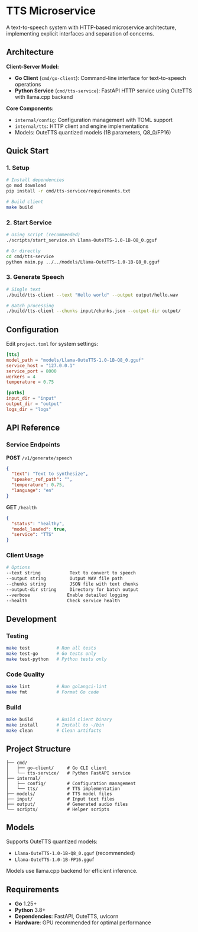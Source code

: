 # TTS Microservice

A text-to-speech system with HTTP-based microservice architecture, implementing explicit interfaces and separation of concerns.

## Architecture

**Client-Server Model:**
- **Go Client** (`cmd/go-client`): Command-line interface for text-to-speech operations
- **Python Service** (`cmd/tts-service`): FastAPI HTTP service using OuteTTS with llama.cpp backend

**Core Components:**
- `internal/config`: Configuration management with TOML support
- `internal/tts`: HTTP client and engine implementations
- Models: OuteTTS quantized models (1B parameters, Q8_0/FP16)

## Quick Start

### 1. Setup
```bash
# Install dependencies
go mod download
pip install -r cmd/tts-service/requirements.txt

# Build client
make build
```

### 2. Start Service
```bash
# Using script (recommended)
./scripts/start_service.sh Llama-OuteTTS-1.0-1B-Q8_0.gguf

# Or directly
cd cmd/tts-service
python main.py ../../models/Llama-OuteTTS-1.0-1B-Q8_0.gguf
```

### 3. Generate Speech
```bash
# Single text
./build/tts-client --text "Hello world" --output output/hello.wav

# Batch processing
./build/tts-client --chunks input/chunks.json --output-dir output/
```

## Configuration

Edit `project.toml` for system settings:

```toml
[tts]
model_path = "models/Llama-OuteTTS-1.0-1B-Q8_0.gguf"
service_host = "127.0.0.1"
service_port = 8000
workers = 4
temperature = 0.75

[paths]
input_dir = "input"
output_dir = "output"
logs_dir = "logs"
```

## API Reference

### Service Endpoints

**POST** `/v1/generate/speech`
```json
{
  "text": "Text to synthesize",
  "speaker_ref_path": "",
  "temperature": 0.75,
  "language": "en"
}
```

**GET** `/health`
```json
{
  "status": "healthy",
  "model_loaded": true,
  "service": "TTS"
}
```

### Client Usage

```bash
# Options
--text string           Text to convert to speech
--output string         Output WAV file path
--chunks string         JSON file with text chunks
--output-dir string     Directory for batch output
--verbose              Enable detailed logging
--health               Check service health
```

## Development

### Testing
```bash
make test          # Run all tests
make test-go       # Go tests only
make test-python   # Python tests only
```

### Code Quality
```bash
make lint          # Run golangci-lint
make fmt           # Format Go code
```

### Build
```bash
make build         # Build client binary
make install       # Install to ~/bin
make clean         # Clean artifacts
```

## Project Structure

```
├── cmd/
│   ├── go-client/     # Go CLI client
│   └── tts-service/   # Python FastAPI service
├── internal/
│   ├── config/        # Configuration management
│   └── tts/           # TTS implementation
├── models/            # TTS model files
├── input/             # Input text files
├── output/            # Generated audio files
└── scripts/           # Helper scripts
```

## Models

Supports OuteTTS quantized models:
- `Llama-OuteTTS-1.0-1B-Q8_0.gguf` (recommended)
- `Llama-OuteTTS-1.0-1B-FP16.gguf`

Models use llama.cpp backend for efficient inference.

## Requirements

- **Go** 1.25+
- **Python** 3.8+
- **Dependencies**: FastAPI, OuteTTS, uvicorn
- **Hardware**: GPU recommended for optimal performance